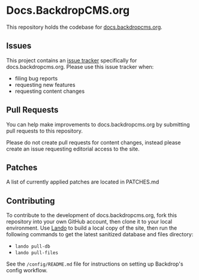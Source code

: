 # Docs.BackdropCMS.org

This repository holds the codebase for
[docs.backdropcms.org](https://docs.backdropcms.org).

## Issues

This project contains an
[issue tracker](https://github.com/backdrop-ops/dcos.backdropcms.org/issues)
specifically for docs.backdropcms.org. Please use this issue tracker when:
* filing bug reports
* requesting new features
* requesting content changes

## Pull Requests

You can help make improvements to docs.backdropcms.org by submitting pull
requests to this repository.

Please do not create pull requests for content changes, instead please create an
issue requesting editorial access to the site.

## Patches

A list of currently applied patches are located in PATCHES.md

## Contributing

To contribute to the development of docs.backdropcms.org, fork this repository
into your own GitHub account, then clone it to your local environment. Use
[Lando](https://lando.dev/) to build a local copy of the site, then run the
following commands to get the latest sanitized database and files directory:
* `lando pull-db`
* `lando pull-files`

See the `/config/README.md` file for instructions on setting up Backdrop's
config workflow.
